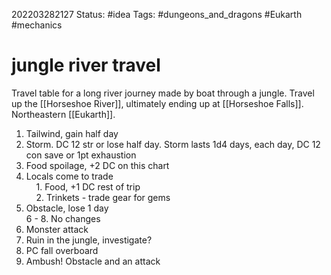 202203282127
Status: #idea
Tags: #dungeons_and_dragons #Eukarth #mechanics

# jungle river travel
Travel table for a long river journey made by boat through a jungle. Travel up the [[Horseshoe River]], ultimately ending up at [[Horseshoe Falls]]. Northeastern [[Eukarth]].

1. Tailwind, gain half day  
2. Storm. DC 12 str or lose half day. Storm lasts 1d4 days, each day, DC 12 con save or 1pt exhaustion  
3. Food spoilage, +2 DC on this chart  
4. Locals come to trade  
    1. Food, +1 DC rest of trip  
    2. Trinkets - trade gear for gems  
5. Obstacle, lose 1 day  
6 - 8. No changes  
9. Monster attack  
10. Ruin in the jungle, investigate?  
11. PC fall overboard  
12. Ambush! Obstacle and an attack


